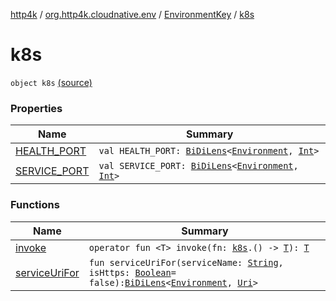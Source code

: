 [http4k](../../../index.md) / [org.http4k.cloudnative.env](../../index.md) / [EnvironmentKey](../index.md) / [k8s](./index.md)

# k8s

`object k8s` [(source)](https://github.com/http4k/http4k/blob/master/http4k-cloudnative/src/main/kotlin/org/http4k/cloudnative/env/Environment.kt#L100)

### Properties

| Name | Summary |
|---|---|
| [HEALTH_PORT](-h-e-a-l-t-h_-p-o-r-t.md) | `val HEALTH_PORT: `[`BiDiLens`](../../../org.http4k.lens/-bi-di-lens/index.md)`<`[`Environment`](../../-environment/index.md)`, `[`Int`](https://kotlinlang.org/api/latest/jvm/stdlib/kotlin/-int/index.html)`>` |
| [SERVICE_PORT](-s-e-r-v-i-c-e_-p-o-r-t.md) | `val SERVICE_PORT: `[`BiDiLens`](../../../org.http4k.lens/-bi-di-lens/index.md)`<`[`Environment`](../../-environment/index.md)`, `[`Int`](https://kotlinlang.org/api/latest/jvm/stdlib/kotlin/-int/index.html)`>` |

### Functions

| Name | Summary |
|---|---|
| [invoke](invoke.md) | `operator fun <T> invoke(fn: `[`k8s`](./index.md)`.() -> `[`T`](invoke.md#T)`): `[`T`](invoke.md#T) |
| [serviceUriFor](service-uri-for.md) | `fun serviceUriFor(serviceName: `[`String`](https://kotlinlang.org/api/latest/jvm/stdlib/kotlin/-string/index.html)`, isHttps: `[`Boolean`](https://kotlinlang.org/api/latest/jvm/stdlib/kotlin/-boolean/index.html)` = false): `[`BiDiLens`](../../../org.http4k.lens/-bi-di-lens/index.md)`<`[`Environment`](../../-environment/index.md)`, `[`Uri`](../../../org.http4k.core/-uri/index.md)`>` |
